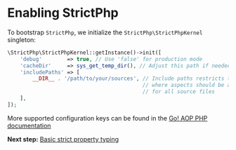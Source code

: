 # Enabling StrictPhp

To bootstrap `StrictPhp`, we initialize the `StrictPhp\StrictPhpKernel` singleton:

```php
\StrictPhp\StrictPhpKernel::getInstance()->init([
    'debug'        => true, // Use 'false' for production mode
    'cacheDir'     => sys_get_temp_dir(), // Adjust this path if needed
    'includePaths' => [
        __DIR__ . '/path/to/your/sources', // Include paths restricts the directories
                                           // where aspects should be applied, or empty
                                           // for all source files
    ],
]);
```

More supported configuration keys can be found in the [Go! AOP PHP documentation](http://go.aopphp.com/docs/initial-configuration)

**Next step:** [Basic strict property typing](basic-strict.md)
